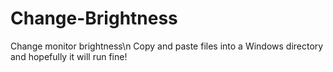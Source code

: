 # Change-Brightness
Change monitor brightness\n
Copy and paste files into a Windows directory and hopefully it will run fine!
